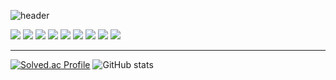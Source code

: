 ![header](https://capsule-render.vercel.app/api?type=slice&color=auto&height=200&section=header&text=Hello&desc=I'm%20Seunghoon&fontSize=60&rotate=14&fontAlignY=25&fontAlign=75&descAlignY=43&descAlign=80&&animation=twinkling)

<div>
  <img src="https://img.shields.io/badge/Spring-6DB33F?style=flat&logo=Spring&logoColor=white"/>
  <img src="https://img.shields.io/badge/SpringBoot-6DB33F?style=flat&logo=SpringBoot&logoColor=white"/>
  <img src="https://img.shields.io/badge/java-007396?style=flat&logo=java&logoColor=white">
  <img src="https://img.shields.io/badge/oracle-F80000?style=flat&logo=oracle&logoColor=white">
  <img src="https://img.shields.io/badge/mysql-4479A1?style=flat&logo=mysql&logoColor=white">
  <img src="https://img.shields.io/badge/gradle-02303A?style=flat&logo=gradle&logoColor=white">
  <img src="https://img.shields.io/badge/git-F05032?style=flat&logo=git&logoColor=white">
  <img src="https://img.shields.io/badge/github-181717?style=flat&logo=github&logoColor=white">
  <img src="https://img.shields.io/badge/linux-FCC624?style=flat&logo=linux&logoColor=black">
  
  <hr/>

[![Solved.ac Profile](http://mazassumnida.wtf/api/generate_badge?boj=ok4343)](https://solved.ac/ok4343)
![GitHub stats](https://github-readme-stats.vercel.app/api?username=hanseunghoon&show_icons=true&theme=radical)

</div>
